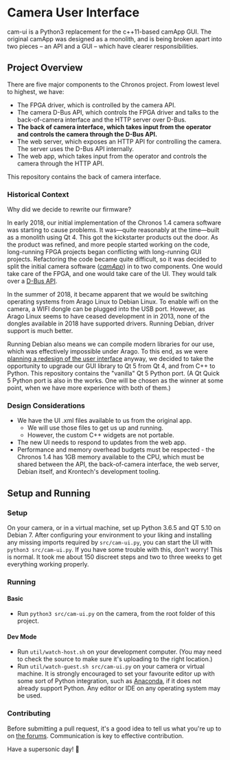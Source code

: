 # Camera User Interface

cam-ui is a Python3 replacement for the c++11-based camApp GUI. The original camApp was designed as a monolith, and is being broken apart into two pieces – an API and a GUI – which have clearer responsibilities.


## Project Overview
There are five major components to the Chronos project. From lowest level
to highest, we have:

- The FPGA driver, which is controlled by the camera API.
- The camera D-Bus API, which controls the FPGA driver and talks to the back-of-camera interface and the HTTP server over D-Bus.
- **The back of camera interface, which takes input from the operator and controls the camera through the D-Bus API.**
- The web server, which exposes an HTTP API for controlling the camera. The server uses the D-Bus API internally.
- The web app, which takes input from the operator and controls the camera through the HTTP API.

This repository contains the back of camera interface.


### Historical Context
Why did we decide to rewrite our firmware?

In early 2018, our initial implementation of the Chronos 1.4 camera software was starting to cause problems. It was—quite reasonably at the time—built as a monolith using Qt 4. This got the kickstarter products out the door. As the product was refined, and more people started working on the code, long-running FPGA projects began conflicting with long-running GUI projects. Refactoring the code became quite difficult, so it was decided to split the initial camera software (_[camApp](https://github.com/krontech/chronos-cam-app)_) in to two components. One would take care of the FPGA, and one would take care of the UI. They would talk over a [D-Bus API](https://www.freedesktop.org/wiki/Software/dbus).

In the summer of 2018, it became apparent that we would be switching operating systems from Arago Linux to Debian Linux. To enable wifi on the camera, a WIFI dongle can be plugged into the USB port. However, as Arago Linux seems to have ceased development in in 2013, none of the dongles available in 2018 have supported drivers. Running Debian, driver support is much better.  

Running Debian also means we can compile modern libraries for our use, which was effectively impossible under Arago. To this end, as we were [planning a redesign of the user interface](http://forum.krontech.ca/index.php?topic=135.0) anyway, we decided to take the opportunity to upgrade our GUI library to Qt 5 from Qt 4, and from C++ to Python. This repository contains the "vanilla" Qt 5 Python port. (A Qt Quick 5 Python port is also in the works. One will be chosen as the winner at some point, when we have more experience with both of them.)


### Design Considerations
- We have the UI .xml files available to us from the original app.
  - We will use those files to get us up and running.
  - However, the custom C++ widgets are not portable.
- The new UI needs to respond to updates from the web app.
- Performance and memory overhead budgets must be respected - the Chronos 1.4 has 1GB memory available to the CPU, which must be shared between the API, the back-of-camera interface, the web server, Debian itself, and Krontech's development tooling.


## Setup and Running

### Setup
On your camera, or in a virtual machine, set up Python 3.6.5 and QT 5.10 on Debian 7. After configuring your environment to your liking and installing any missing imports required by `src/cam-ui.py`, you can start the UI with `python3 src/cam-ui.py`. If you have some trouble with this, don't worry! This is normal. It took me about 150 discreet steps and two to three weeks to get everything working properly.


### Running
#### Basic
- Run `python3 src/cam-ui.py` on the camera, from the root folder of this project.
#### Dev Mode
- Run `util/watch-host.sh` on your development computer. (You may need to check the source to make sure it's uploading to the right location.)
- Run `util/watch-guest.sh src/cam-ui.py` on your camera or virtual machine.
It is strongly encouraged to set your favourite editor up with some sort of Python integration, such as [Anaconda](http://damnwidget.github.io/anaconda), if it does not already support Python. Any editor or IDE on any operating system may be used.


### Contributing
Before submitting a pull request, it's a good idea to tell us what you're up to on [the forums](http://forum.krontech.ca/). Communication is key to effective contribution.

Have a supersonic day! 🙂
